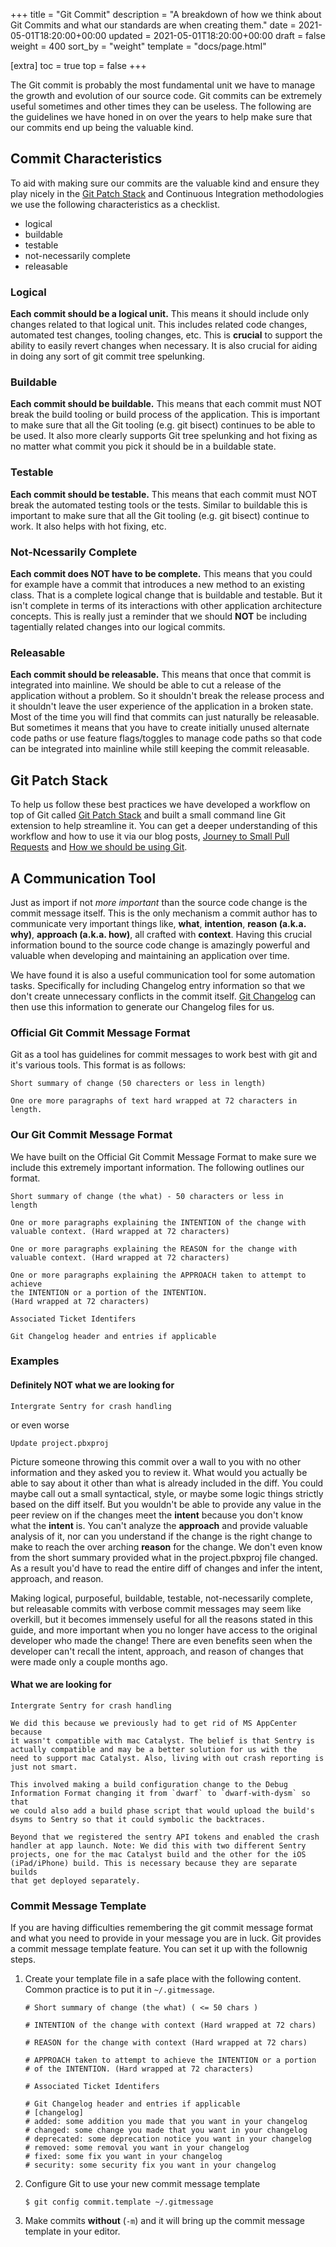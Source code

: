+++
title = "Git Commit"
description = "A breakdown of how we think about Git Commits and what our standards are when creating them."
date = 2021-05-01T18:20:00+00:00
updated = 2021-05-01T18:20:00+00:00
draft = false
weight = 400
sort_by = "weight"
template = "docs/page.html"

[extra]
toc = true
top = false
+++

The Git commit is probably the most fundamental unit we have to manage the growth and evolution of our source code. Git commits can be extremely useful sometimes and other times they can be useless. The following are the guidelines we have honed in on over the years to help make sure that our commits end up being the valuable kind.

## Commit Characteristics

To aid with making sure our commits are the valuable kind and ensure they play nicely in the [Git Patch Stack][] and Continuous Integration methodologies we use the following characteristics as a checklist.

* logical
* buildable
* testable
* not-necessarily complete
* releasable

### Logical

**Each commit should be a logical unit.** This means it should include only changes related to that logical unit. This includes related code changes, automated test changes, tooling changes, etc. This is **crucial** to support the ability to easily revert changes when necessary. It is also crucial for aiding in doing any sort of git commit tree spelunking.

### Buildable

**Each commit should be buildable.** This means that each commit must NOT break the build tooling or build process of the application. This is important to make sure that all the Git tooling (e.g. git bisect) continues to be able to be used. It also more clearly supports Git tree spelunking and hot fixing as no matter what commit you pick it should be in a buildable state.

### Testable

**Each commit should be testable.** This means that each commit must NOT break the automated testing tools or the tests. Similar to buildable this is important to make sure that all the Git tooling (e.g. git bisect) continue to work. It also helps with hot fixing, etc.

### Not-Ncessarily Complete

**Each commit does NOT have to be complete.** This means that you could for example have a commit that introduces a new method to an existing class. That is a complete logical change that is buildable and testable. But it isn't complete in terms of its interactions with other application architecture concepts. This is really just a reminder that we should **NOT** be including tagentially related changes into our logical commits.

### Releasable

**Each commit should be releasable.** This means that once that commit is integrated into mainline. We should be able to cut a release of the application without a problem. So it shouldn't break the release process and it shouldn't leave the user experience of the application in a broken state. Most of the time you will find that commits can just naturally be releasable. But sometimes it means that you have to create initially unused alternate code paths or use feature flags/toggles to manage code paths so that code can be integrated into mainline while still keeping the commit releasable.

## Git Patch Stack

To help us follow these best practices we have developed a workflow on top of Git called [Git Patch Stack][] and built a small command line Git extension to help streamline it. You can get a deeper understanding of this workflow and how to use it via our blog posts, [Journey to Small Pull Requests][] and [How we should be using Git][].

## A Communication Tool

Just as import if not *more important* than the source code change is the commit message itself. This is the only mechanism a commit author has to communicate very important things like, **what**, **intention**, **reason (a.k.a. why)**, **approach (a.k.a. how)**, all crafted with **context**. Having this crucial information bound to the source code change is amazingly powerful and valuable when developing and maintaining an application over time.

We have found it is also a useful communication tool for some automation tasks. Specifically for including Changelog entry information so that we don't create unnecessary conflicts in the commit itself. [Git Changelog][] can then use this information to generate our Changelog files for us.

### Official Git Commit Message Format

Git as a tool has guidelines for commit messages to work best with git and it's various tools. This format is as follows:

```
Short summary of change (50 charecters or less in length)

One ore more paragraphs of text hard wrapped at 72 characters in length.
```

### Our Git Commit Message Format

We have built on the Official Git Commit Message Format to make sure we include this extremely important information. The following outlines our format.

```
Short summary of change (the what) - 50 characters or less in
length

One or more paragraphs explaining the INTENTION of the change with
valuable context. (Hard wrapped at 72 characters)

One or more paragraphs explaining the REASON for the change with
valuable context. (Hard wrapped at 72 characters)

One or more paragraphs explaining the APPROACH taken to attempt to achieve
the INTENTION or a portion of the INTENTION.
(Hard wrapped at 72 characters)

Associated Ticket Identifers

Git Changelog header and entries if applicable
```

### Examples

#### Definitely **NOT** what we are looking for

```
Intergrate Sentry for crash handling
```

or even worse

```
Update project.pbxproj
```

Picture someone throwing this commit over a wall to you with no other information and they asked you to review it. What would you actually be able to say about it other than what is already included in the diff. You could maybe call out a small syntactical, style, or maybe some logic things strictly based on the diff itself. But you wouldn't be able to provide any value in the peer review on if the changes meet the **intent** because you don't know what the **intent** is. You can't analyze the **approach** and provide valuable analysis of it, nor can you understand if the change is the right change to make to reach the over arching **reason** for the change. We don't even know from the short summary provided what in the project.pbxproj file changed. As a result you'd have to read the entire diff of changes and infer the intent, approach, and reason.

Making logical, purposeful, buildable, testable, not-necessarily complete, but releasable commits with verbose commit messages may seem like overkill, but it becomes immensely useful for all the reasons stated in this guide, and more important when you no longer have access to the original developer who made the change! There are even benefits seen when the developer can't recall the intent, approach, and reason of changes that were made only a couple months ago.

#### What we are looking for

```
Intergrate Sentry for crash handling

We did this because we previously had to get rid of MS AppCenter because
it wasn't compatible with mac Catalyst. The belief is that Sentry is
actually compatible and may be a better solution for us with the
need to support mac Catalyst. Also, living with out crash reporting is
just not smart.

This involved making a build configuration change to the Debug
Information Format changing it from `dwarf` to `dwarf-with-dysm` so that
we could also add a build phase script that would upload the build's
dsyms to Sentry so that it could symbolic the backtraces.

Beyond that we registered the sentry API tokens and enabled the crash
handler at app launch. Note: We did this with two different Sentry
projects, one for the mac Catalyst build and the other for the iOS
(iPad/iPhone) build. This is necessary because they are separate builds
that get deployed separately.
```

### Commit Message Template

If you are having difficulties remembering the git commit message format and what you need to provide in your message you are in luck. Git provides a commit message template feature. You can set it up with the follownig steps.

1. Create your template file in a safe place with the following content. Common practice is to put it in `~/.gitmessage`.
	```
	# Short summary of change (the what) ( <= 50 chars )

	# INTENTION of the change with context (Hard wrapped at 72 chars) 

	# REASON for the change with context (Hard wrapped at 72 chars)

	# APPROACH taken to attempt to achieve the INTENTION or a portion
	# of the INTENTION. (Hard wrapped at 72 characters)

	# Associated Ticket Identifers

	# Git Changelog header and entries if applicable
	# [changelog]
	# added: some addition you made that you want in your changelog
	# changed: some change you made that you want in your changelog
	# deprecated: some deprecation notice you want in your changelog
	# removed: some removal you want in your changelog
	# fixed: some fix you want in your changelog
	# security: some security fix you want in your changelog
	```
2. Configure Git to use your new commit message template
	```
	$ git config commit.template ~/.gitmessage
	```
3. Make commits **without** (`-m`) and it will bring up the commit message template in your editor.

[Git Patch Stack]: https://github.com/uptech/git-ps
[How we should be using Git]: /blog/how-we-should-be-using-git/
[Journey to Small Pull Requests]: /blog/journey-to-small-pull-requests/
[Git Changelog]: /blog/keep-a-changelog-without-conflicts/
